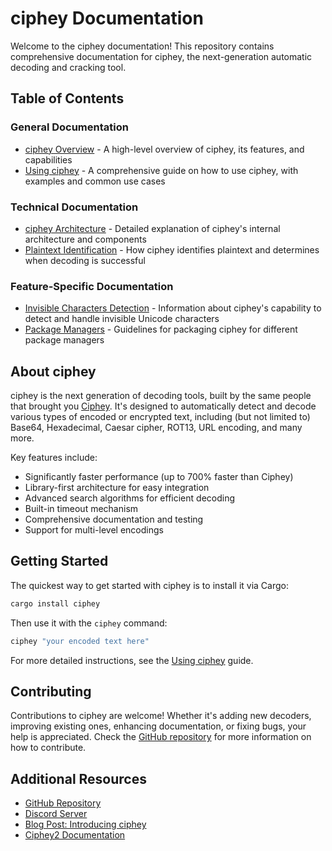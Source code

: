 # ciphey Documentation

Welcome to the ciphey documentation! This repository contains comprehensive documentation for ciphey, the next-generation automatic decoding and cracking tool.

## Table of Contents

### General Documentation

- [ciphey Overview](ciphey_overview.md) - A high-level overview of ciphey, its features, and capabilities
- [Using ciphey](using_ciphey.md) - A comprehensive guide on how to use ciphey, with examples and common use cases

### Technical Documentation

- [ciphey Architecture](ciphey_architecture.md) - Detailed explanation of ciphey's internal architecture and components
- [Plaintext Identification](plaintext_identification.md) - How ciphey identifies plaintext and determines when decoding is successful

### Feature-Specific Documentation

- [Invisible Characters Detection](invisible_characters.md) - Information about ciphey's capability to detect and handle invisible Unicode characters
- [Package Managers](package-managers.md) - Guidelines for packaging ciphey for different package managers

## About ciphey

ciphey is the next generation of decoding tools, built by the same people that brought you [Ciphey](https://github.com/ciphey/ciphey). It's designed to automatically detect and decode various types of encoded or encrypted text, including (but not limited to) Base64, Hexadecimal, Caesar cipher, ROT13, URL encoding, and many more.

Key features include:

- Significantly faster performance (up to 700% faster than Ciphey)
- Library-first architecture for easy integration
- Advanced search algorithms for efficient decoding
- Built-in timeout mechanism
- Comprehensive documentation and testing
- Support for multi-level encodings

## Getting Started

The quickest way to get started with ciphey is to install it via Cargo:

```bash
cargo install ciphey
```

Then use it with the `ciphey` command:

```bash
ciphey "your encoded text here"
```

For more detailed instructions, see the [Using ciphey](using_ciphey.md) guide.

## Contributing

Contributions to ciphey are welcome! Whether it's adding new decoders, improving existing ones, enhancing documentation, or fixing bugs, your help is appreciated. Check the [GitHub repository](https://github.com/bee-san/ciphey) for more information on how to contribute.

## Additional Resources

- [GitHub Repository](https://github.com/bee-san/ciphey)
- [Discord Server](http://discord.skerritt.blog)
- [Blog Post: Introducing ciphey](https://skerritt.blog/introducing-ciphey/)
- [Ciphey2 Documentation](https://broadleaf-angora-7db.notion.site/Ciphey2-32d5eea5d38b40c5b95a9442b4425710)